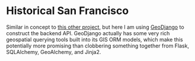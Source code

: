 # Historical San Francisco

Similar in concept to [this other project](https://github.com/joseph9038/historic), but here I am using [GeoDjango](https://docs.djangoproject.com/en/3.0/ref/contrib/gis/) to construct the backend API. GeoDjango actually has some very rich geospatial querying tools built into its GIS ORM models, which make this potentially more promising than clobbering something together from Flask, SQLAlchemy, GeoAlchemy, and Jinja2.
